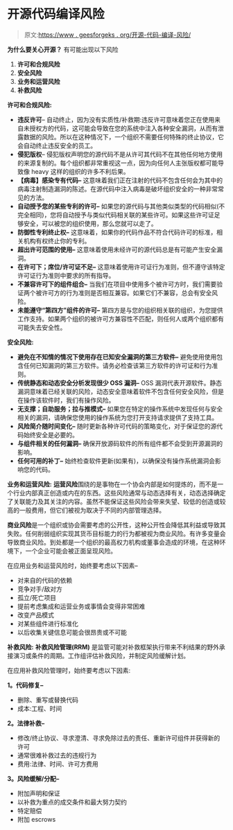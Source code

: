 # 开源代码编译风险

> 原文:[https://www . geesforgeks . org/开源-代码-编译-风险/](https://www.geeksforgeeks.org/open-source-code-compilation-risk/)

**为什么要关心开源？**
有可能出现以下风险

1.  **许可和合规风险**
2.  **安全风险**
3.  **业务和运营风险**
4.  **补救风险**

**许可和合规风险:**

*   **违反许可**–
    自动终止，因为没有实质性/补救期:违反许可意味着您正在使用来自未授权方的代码，这可能会导致在您的系统中注入各种安全漏洞，从而有泄露数据的风险。所以在这种情况下，一个组织不需要任何特殊的终止协议，它会自动终止违反安全的员工。
*   **侵犯版权**–
    侵犯版权声明您的源代码不是从许可其代码不在其他任何地方使用的来源复制的。每个组织都非常重视这一点，因为向任何人主张版权都可能导致像 heavy 这样的组织的许多不利后果。
*   **【病毒】感染专有代码–**
    这意味着我们正在注射的代码不包含任何会为其中的病毒注射制造漏洞的陈述。在源代码中注入病毒是破坏组织安全的一种非常常见的方法。
*   **自动授予您的某些专利的许可–**
    如果您的源代码与其他类似类型的代码相似(不完全相同)，您将自动授予与类似代码相关联的某些许可。如果这些许可证足够安全，可以被您的组织使用，那么您就可以走了。
*   **防御性专利终止权–**
    这意味着，如果你的代码作品不符合代码许可的标准，相关机构有权终止你的专利。
*   **超出许可范围的使用–**
    这意味着使用未经许可的源代码总是有可能产生安全漏洞。
*   **在许可下；席位/许可证不足–**
    这意味着使用许可证行为准则，但不遵守该特定许可证行为准则中要求的所有指导。
*   **不兼容许可下的组件组合–**
    当我们在项目中使用多个被许可方时，我们需要验证两个被许可方的行为准则是否相互兼容。如果它们不兼容，总会有安全风险。
*   **未能遵守“第四方”组件的许可–**
    第四方是与您的组织相关联的组织，为您提供工作支持。如果两个组织的被许可方兼容性不匹配，则任何人或两个组织都有可能失去安全性。

**安全风险:**

*   **避免在不知情的情况下使用存在已知安全漏洞的第三方软件–**
    避免使用使用包含任何已知漏洞的第三方软件。请务必检查该第三方软件的许可证和行为准则。
*   **传统静态和动态安全分析发现很少 OSS 漏洞–**
    OSS 漏洞代表开源软件。静态漏洞意味着已经关联的风险，动态安全意味着软件不包含任何安全风险，但是在操作该软件时，我们有操作风险。
*   **无支撑；自助服务；拉与推模式–**
    如果您在特定的操作系统中发现任何与安全相关的漏洞，请确保您使用的操作系统为您打开支持请求提供了支持工具。
*   **风险简介随时间变化–**
    随时更新各种许可代码的策略变化，对于保证您的源代码始终安全是必要的。
*   **与组件相关的任何漏洞–**
    确保开放源码软件的所有组件都不会受到开源漏洞的影响。
*   **任何可用的补丁–**
    始终检查软件更新(如果有)，以确保没有操作系统漏洞会影响您的代码。

**业务和运营风险:**
**运营风险**围绕的是事物在一个协会内部是如何提炼的，而不是一个行业内部真正创造或内在的东西。这些风险通常与动态选择有关，动态选择确定了关联能力及其关注的内容。虽然不能保证这些风险会带来失望、较低的创造或较高的一般费用，但它们被视为取决于不同的内部管理选择。

**商业风险**是一个组织或协会需要考虑的公开性，这种公开性会降低其利益或导致其失败。任何削弱组织实现其货币目标能力的行为都被视为商业风险。有许多变量会导致商业风险。到处都是一个组织的最高权力机构或董事会造成的环境，在这种环境下，一个企业可能会被正面呈现风险。

在应用业务和运营风险时，始终要考虑以下因素–

*   对来自的代码的依赖
*   竞争对手/敌对方
*   孤立/死亡项目
*   提前考虑集成和运营业务或事情会变得非常困难
*   改变产品模式
*   对某些组件进行标准化
*   以后收集关键信息可能会很昂贵或不可能

**补救风险:**
**补救风险管理(RRM)** 是监管可能对补救框架执行带来不利结果的野外承接演习或条件的周期。工作组评估补救风险，并制定风险缓解计划。

在应用补救风险管理时，始终要考虑以下因素:

**1。代码修复–**

*   删除、重写或替换代码
*   成本:工程、时间

**2。法律补救–**

*   修改/终止协议、寻求澄清、寻求免除过去的责任、重新许可组件并获得新的许可
*   通常很难补救过去的违规行为
*   费用:法律、时间、许可方费用

**3。风险缓解/分配–**

*   附加声明和保证
*   以补救为重点的成交条件和最大努力契约
*   特定赔偿
*   附加 escrows